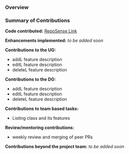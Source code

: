 ### Overview

### Summary of Contributions

**Code contributed:** [RepoSense Link](https://nus-cs2103-ay2223s1.github.io/tp-dashboard/?search=jeroomehjj&sort=groupTitle&sortWithin=title&timeframe=commit&mergegroup=&groupSelect=groupByRepos&breakdown=true&checkedFileTypes=docs~functional-code~test-code~other&since=2022-09-16)

**Enhancements implemented:** _to be added soon_

**Contributions to the UG:**
* addL feature description
* editL feature description
* deleteL feature description

**Contributions to the DG:**
* addL feature description
* editL feature description
* deleteL feature description

**Contributions to team based tasks:**
* Listing class and its features

**Review/mentoring contributions:**
* weekly review and merging of peer PRs

**Contributions beyond the project team:** _to be added soon_
